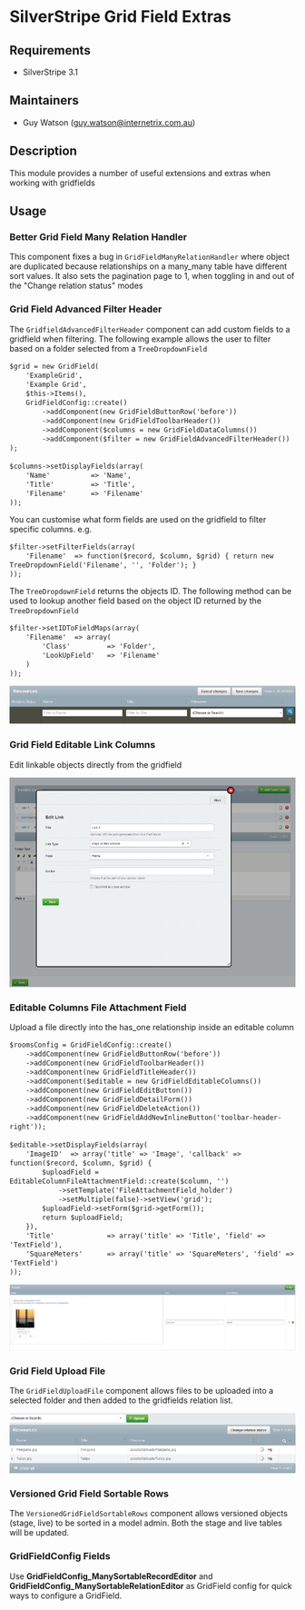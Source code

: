 # SilverStripe Grid Field Extras

## Requirements

* SilverStripe 3.1

## Maintainers

* Guy Watson (guy.watson@internetrix.com.au)

## Description

This module provides a number of useful extensions and extras when working with gridfields

## Usage

### Better Grid Field Many Relation Handler

This component fixes a bug in `GridFieldManyRelationHandler` where object are duplicated because relationships on a many_many table have different sort values.
It also sets the pagination page to 1, when toggling in and out of the "Change relation status" modes

### Grid Field Advanced Filter Header

The `GridfieldAdvancedFilterHeader` component can add custom fields to a gridfield when filtering. The following example allows the user to filter based on a folder selected from a `TreeDropdownField`


	$grid = new GridField(
		'ExampleGrid',
		'Example Grid',
		$this->Items(),
		GridFieldConfig::create()
			->addComponent(new GridFieldButtonRow('before'))
			->addComponent(new GridFieldToolbarHeader())
			->addComponent($columns = new GridFieldDataColumns())
			->addComponent($filter = new GridFieldAdvancedFilterHeader())
	);

	$columns->setDisplayFields(array(
		'Name' 			=> 'Name',
		'Title'			=> 'Title',
		'Filename'		=> 'Filename'
	));


You can customise what form fields are used on the gridfield to filter specific columns. e.g. 


	$filter->setFilterFields(array(
		'Filename'  => function($record, $column, $grid) { return new TreeDropdownField('Filename', '', 'Folder'); }
	));


The `TreeDropdownField` returns the objects ID. The following method can be used to lookup another field based on the object ID returned by the `TreeDropdownField`


	$filter->setIDToFieldMaps(array(
		'Filename'  => array(
			'Class'			=> 'Folder',
			'LookUpField'	=> 'Filename'
		)
	));
	
![Advanced Filter Header](docs/en/_images/gridfieldadvancedfilterheader.png)

### Grid Field Editable Link Columns

Edit linkable objects directly from the gridfield

![Editable Link Columns](docs/en/_images/gridfieldeditablelinkcolumns.png)

### Editable Columns File Attachment Field

Upload a file directly into the has_one relationship inside an editable column

	$roomsConfig = GridFieldConfig::create()
		->addComponent(new GridFieldButtonRow('before'))
		->addComponent(new GridFieldToolbarHeader())
		->addComponent(new GridFieldTitleHeader())
		->addComponent($editable = new GridFieldEditableColumns())
		->addComponent(new GridFieldEditButton())
		->addComponent(new GridFieldDetailForm())
		->addComponent(new GridFieldDeleteAction())
		->addComponent(new GridFieldAddNewInlineButton('toolbar-header-right'));
	
	$editable->setDisplayFields(array(
	    'ImageID'  => array('title' => 'Image', 'callback' => function($record, $column, $grid) {
	    	$uploadField = EditableColumnFileAttachmentField::create($column, '')
		    	->setTemplate('FileAttachmentField_holder')
		    	->setMultiple(false)->setView('grid');
	    	$uploadField->setForm($grid->getForm());
	        return $uploadField;
	    }),
		'Title'		 		=> array('title' => 'Title', 'field' => 'TextField'),
		'SquareMeters' 		=> array('title' => 'SquareMeters', 'field' => 'TextField')
	));

![Editable Columns File Attachment Field](docs/en/_images/editablecolumnsfileattachmentfield.png)

### Grid Field Upload File

The `GridFieldUploadFile` component allows files to be uploaded into a selected folder and then added to the gridfields relation list.

![Upload File](docs/en/_images/gridfielduploadfile.png)

### Versioned Grid Field Sortable Rows

The `VersionedGridFieldSortableRows` component allows versioned objects (stage, live) to be sorted in a model admin.
Both the stage and live tables will be updated. 

### GridFieldConfig Fields

Use **GridFieldConfig_ManySortableRecordEditor** and **GridFieldConfig_ManySortableRelationEditor** as GridField config for quick ways to configure a GridField.


